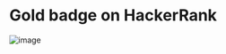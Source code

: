 # Gold badge on HackerRank
![image](https://user-images.githubusercontent.com/59405528/112939618-6babe680-9149-11eb-9525-7704ef089e47.png)
